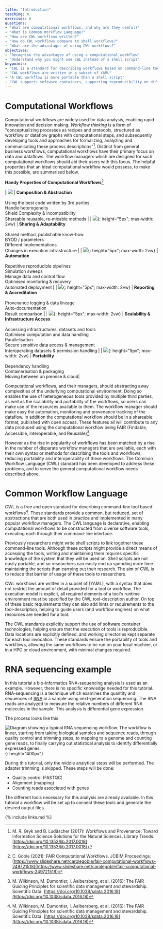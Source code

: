 ```yaml
---
title: "Introduction"
teaching: 0
exercises: 0
questions:
- "What are computational workflows, and why are they useful?"
- "What is Common Workflow Language?"
- "How are CWL workflows written?"
- "How do CWL workflows compare to shell workflows?"
- "What are the advantages of using CWL workflows?"
objectives:
- "Recognise the advantages of using a computational workflow"
- "Understand why you might use CWL instead of a shell script"
keypoints:
- "CWL is a standard for describing workflows based on command-line tools"
- "CWL workflows are written in a subset of YAML"
- "A CWL workflow is more portable than a shell script"
- "CWL supports software containers, supporting reproducibility on different machines"
---
```


# Computational Workflows

Computational workflows are widely used for data analysis, enabling rapid innovation and decision making.
_Workflow thinking_ is a form of "conceptualizing processes as recipes and protocols,
structured as workflow or dataflow graphs with computational steps, and subsequently
developing tools and approaches for formalizing, analyzing and communicating these process
descriptions"[^1].
Distinct from general business workflows, computational workflows have their primary focus
on data and dataflows.
The workflow managers which are designed for such computational workflows should aid their
users with this focus.
The helpful properties that an ideal computational workflow would possess, to make this
possible, are summarised below.

**Handy Properties of Computational Workflows**[^2]

| ![]({{page.root}}/fig/PropsCompute01.png) | **Composition & Abstraction**  <br><br>  Using the best code written by 3rd parties <br> Handle heterogeneity <br> Shield Complexity & incompatibility <br> Shareable reusable, re-mixable methods |
| ![]({{page.root}}/fig/PropsCompute02.png){: height="5px"; max-width: 2vw} | **Sharing & Adaptability** <br><br> Shared method, publishable know-how <br> BYOD / parameters <br> Different implementations <br> Changes in execution infrastructure |
| ![]({{page.root}}/fig/PropsCompute03.png){: height="5px"; max-width: 2vw} | **Automation** <br><br>  Repetitive reproducible pipelines <br> Simulation sweeps <br> Manage data and control flow <br> Optimised monitoring & recovery <br> Automated deployment |
| ![]({{page.root}}/fig/PropsCompute04.png){: height="5px"; max-width: 2vw} | **Reporting & Accreditation** <br><br>  Provenance logging & data lineage <br> Auto-documentation <br> Result comparison |
| ![]({{page.root}}/fig/PropsCompute05.png){: height="5px"; max-width: 2vw} | **Scalability & Infrastructure Access** <br><br> Accessing infrastructures, datasets and tools <br> Optimised computation and data handling <br> Parallelisation <br> Secure sensitive data access & management <br> Interoperating datasets & permission handling |
| ![]({{page.root}}/fig/PropsCompute06.png){: height="5px"; max-width: 2vw} | **Portability** <br><br> Dependency handling <br> Containerisation & packaging <br> Moving between on premise & cloud|



Computational workflows, and their managers, should abstracting away complexities of the
underlying computational environment.
Doing so enables the use of heterogeneous tools provided by multiple third parties, as
well as the scalability and portability of the workflows, so users can make use of the
resources available to them.
The workflow manager should make easy the automation, monitoring and provenance tracking
of the dataflow.
In addition the computational workflow should be in a shareable format, published with
open access.
These features all will contribute to any data produced using the computational workflow
being FAIR (Findable, Accessible, Interoperable, and Reusable)[^3].

However as the rise in popularity of workflows has been matched by a rise in the number of
disparate workflow managers that are available,
each with their own syntax or methods for describing the tools and workflows, reducing portability
and interoperability of these workflows.
The Common Workflow Language (CWL) standard has been developed to address these problems,
and to serve the general computational workflow needs described above.

# Common Workflow Language

CWL is a free and open standard for describing command-line tool based workflows[^3].
These standards provide a common, but reduced, set of abstractions that are both used in
practice and implemented in many popular workflow managers.
The CWL language is declarative, enabling computational workflows to be constructed from
diverse software tools, executing each through their command-line interface.

Previously researchers might write shell scripts to link together these command-line tools.
Although these scripts might provide a direct means of accessing the tools, writing and
maintaining them requires specific knowledge of the system that they will be used on.
Shell scripts are not easily portable, and so researchers can easily end up spending more
time maintaining the scripts than carrying out their research.
The aim of CWL is to reduce that barrier of usage of these tools to researchers.

CWL workflows are written in a subset of [YAML], with a syntax that does not restrict the
amount of detail provided for a tool or workflow.
The execution model is explicit, all required elements of a tool's runtime environment
must be specified by the CWL tool-description author.
On top of these basic requirements they can also add hints or requirements to the
tool-description, helping to guide users (and workflow engines) on what resources are
needed for a tool.

The CWL standards explicitly support the use of software container technologies, helping
ensure that the execution of tools is reproducible.
Data locations are explicitly defined, and working directories kept separate for each tool invocation.
These standards ensure the portability of tools and workflows, allowing the same workflows
to be run on your local machine, or in a HPC or cloud environment, with minimal changes required.

# RNA sequencing example

In this tutorial a bio-informatics RNA-sequencing analysis is used as an example. However,
there is no specific knowledge needed for this tutorial.
RNA-sequencing is a technique which examines the quantity and sequences of
[RNA](https://en.wikipedia.org/wiki/RNA) in a sample using next-generation sequencing.
The RNA reads are analyzed to measure the relative numbers of different RNA molecules in
the sample. This analysis is differential gene expression.

The process looks like this:

![Diagram showing a typical RNA sequencing workflow. The workflow is linear, starting from taking biological samples and sequence reads, through quality control and trimming steps, to mapping to a genome and counting gene reads, to finally carrying out statistical analysis to identify differentially expressed genes.]({{page.root}}/fig/RNAseqWorkflow.png){: height="400px"}

During this tutorial, only the middle analytical steps will be performed. The adapter trimming is skipped.
These steps will be done:
- Quality control (FASTQC)
- Alignment (mapping)
- Counting reads associated with genes

The different tools necessary for this analysis are already available. In this tutorial a
workflow will be set up to connect these tools and generate the desired output files.

{% include links.md %}

[^1]: M. R. Gryk and B. Ludäscher (2017): Workflows and Provenance: Toward Information Science Solutions for the Natural Sciences. Library Trends. [https://doi.org/10.1353/lib.2017.0018](https://doi.org/10.1353/lib.2017.0018)
[^2]: C. Goble (2021): FAIR Computational Workflows. JOBIM Proceedings. [https://www.slideshare.net/carolegoble/fair-computational-workflows-249721518](https://www.slideshare.net/carolegoble/fair-computational-workflows-249721518)
[^3]: M. Wilkinson, M. Dumontier, I. Aalbersberg, et al. (2016): The FAIR Guiding Principles for scientific data management and stewardship. Scientific Data. [https://doi.org/10.1038/sdata.2016.18](https://doi.org/10.1038/sdata.2016.18)
[^4]: M. R. Crusoe, S. Abeln, A. Iosup, P. Amstutz, J. Chilton, N. Tijanić, H. Ménager, S. Soiland-Reyes, B. Gavrilović, C. Goble, The CWL Community (2021): Methods Included: Standardizing Computational Reuse and Portability with the Common Workflow Language. Communication of the ACM. [https://doi.org/10.1145/3486897](https://doi.org/10.1145/3486897)
[YAML]: http://www.commonwl.org/user_guide/yaml/
